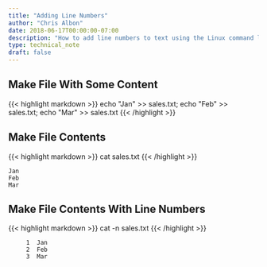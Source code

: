 ```yaml
---
title: "Adding Line Numbers"
author: "Chris Albon"
date: 2018-06-17T00:00:00-07:00
description: "How to add line numbers to text using the Linux command line."
type: technical_note
draft: false
---
```


## Make File With Some Content

{{< highlight markdown >}}
echo "Jan" >> sales.txt; echo "Feb" >> sales.txt; echo "Mar" >> sales.txt
{{< /highlight >}}

## Make File Contents

{{< highlight markdown >}}
cat sales.txt
{{< /highlight >}}
```
Jan
Feb
Mar
```

## Make File Contents With Line Numbers

{{< highlight markdown >}}
cat -n sales.txt
{{< /highlight >}}
```
     1	Jan
     2	Feb
     3	Mar
```